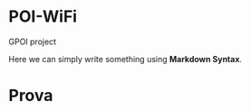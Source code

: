 # POI-WiFi

GPOI project

Here we can simply write something using **Markdown Syntax**.

<!DOCTYPE html>
<!---->
<html lang="en">
    <head>
    </head>
    <body>
        <h1>Prova</h1>
    </body>
</html>
